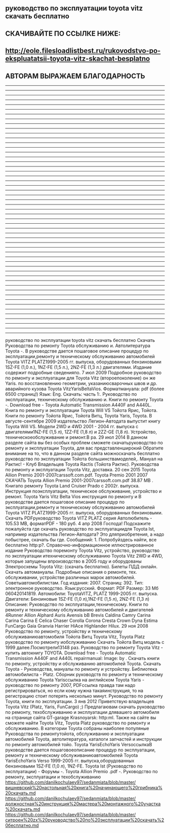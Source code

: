 руководство по эксплуатации toyota vitz скачать бесплатно
--------------------------------------------------
СКАЧИВАЙТЕ ПО ССЫЛКЕ НИЖЕ:
--------------------------------------------------
http://eole.filesloadlistbest.ru/rukovodstvo-po-ekspluatatsii-toyota-vitz-skachat-besplatno
--------------------------------------------------
АВТОРАМ ВЫРАЖАЕМ БЛАГОДАРНОСТЬ
--------------------------------------------------
--------------------------------------------------
--------------------------------------------------
--------------------------------------------------
--------------------------------------------------
--------------------------------------------------
--------------------------------------------------
--------------------------------------------------
--------------------------------------------------
--------------------------------------------------
--------------------------------------------------
--------------------------------------------------
--------------------------------------------------
--------------------------------------------------
--------------------------------------------------
--------------------------------------------------
--------------------------------------------------
--------------------------------------------------
--------------------------------------------------
--------------------------------------------------
--------------------------------------------------
--------------------------------------------------
--------------------------------------------------
--------------------------------------------------
--------------------------------------------------
--------------------------------------------------
--------------------------------------------------
--------------------------------------------------
--------------------------------------------------
--------------------------------------------------
--------------------------------------------------
--------------------------------------------------
--------------------------------------------------
--------------------------------------------------
--------------------------------------------------
--------------------------------------------------
--------------------------------------------------
--------------------------------------------------
--------------------------------------------------
--------------------------------------------------
--------------------------------------------------
--------------------------------------------------
--------------------------------------------------
--------------------------------------------------
--------------------------------------------------
--------------------------------------------------
--------------------------------------------------
--------------------------------------------------
--------------------------------------------------
--------------------------------------------------
--------------------------------------------------
--------------------------------------------------
--------------------------------------------------
--------------------------------------------------
руководство по эксплуатации toyota vitz скачать бесплатно Скачать Руководства по ремонту Toyota обслуживанию и. Автолитература Toyota -. В руководстве дается пошаговое описание процедур по эксплуатации,ремонту и техническому обслуживанию автомобилей Toyota VITZ  PLATZ1999-2005 гг. выпуска, оборудованных бензиновыми 1SZ-FE (1,0 л.), 1NZ-FE (1,5 л.), 2NZ-FE (1,3 л.) двигателями. Издание содержит подробные сведенияпо. 7 июл 2009  Подробное руководство по ремонту и эксплуатации для Toyota Vitz (второепоколение) он же Yaris.  по восстановлению геометрии, указаниюсварочных швов и др. аварийного кузова Toyota VitzYarisBeltaVios. Форматмануала: pdf (более 6500 страниц!) Язык: Eng. Скачать: часть 1:. Руководство по эксплуатации, техническому обслуживанию и. Книги по ремонту Toyota -. Download free - Toyota Automatic Transmission A440F and A440L. Книга по ремонту и эксплуатации Toyota Will VS Тойота Ярис, Тойота. Книги по ремонту Тойота Ярис, Тойота Витц, Toyota Yaris, Toyota. В августе-сентябре 2009 издательство Легион-Автодата выпустит книгу Toyota Will VS. Модели 2WD и 4WD 2001 - 2004 гг. выпуска с двигателями1NZ-FE (1,5 л), 1ZZ-FE (1,8 л) и 2ZZ-GE (1,8 л). Устройство, техническоеобслуживание и ремонт.В ра. 29 июл 2014  В данном разделе сайта вы без особых проблем сможете скачатьруководство по ремонту и эксплуатации Toyota, для вас представленширокий  Обратите внимание на то, что в данном разделе сайта можноскачать бесплатно руководство по эксплуатации Тойота большинствамоделей,. Мануал на Рактис! - Клуб Владельцев Toyota Ractis (Тойота Рактис). Руководства по ремонту и эксплуатации Toyota Vitz, доставка. 20 сен 2015  Toyota Allion Premio 2001-2007carssoft.com.pdf. Toyota Premio 2001 2007  СКАЧАТЬ  Toyota Allion Premio 2001-2007carssoft.com.pdf 38.87 MB . Книгапо ремонту Toyota Land Cruiser Prado с 2002г. выпуска. Инструкция поэксплуатации, техническое обслуживание, устройство и ремонт. Toyota Yaris Vitz Belta Vios инструкция по ремонту и
В руководстве дается пошаговое описание процедур по эксплуатации,ремонту и техническому обслуживанию автомобилей Toyota VITZ  PLATZ1999-2005 гг. выпуска, оборудованных бензиновыми.  Скачать PDFруководство Toyota VITZ  PLATZ серия Автолюбитель - 105.53 MB, форматPDF - 180 руб. 4 апр 2008  Господа! Подскажите пожалуйста где скачать руководство по эксплуатациидля Toyota Ist, например издательства Легион-Автодата?  Это дляприобретения, а надо побыстрее, скачать бы где.  Сообщений: 1. Попробуйздесь найти, все бесплатно http:p?. Справочно-информационное иллюстрированное издание Руководство поремонту Toyota Vitz, устройство, руководство по эксплуатации итехническому обслуживанию Toyota Vitz 2WD и 4WD, которые запущены впроизводство в 2005 году и оборудованы  Электросхемы Toyota Vitz: (скачать бесплатно). Билеты ПДД онлайн. Скачать автомануалы. Подробные описания о ремонте, тех. обслуживании, устройстве различных марок автомобилей. Советыавтомобилистам. Год издания: 2007. Страниц: 392. Тип: электронное руководство. Язык:русский. Формат: PDF Размер: 33 Мб 060420141819. Автомобили: ToyotaVITZ, PLATZ 1999-2005 гг. выпуска. Двигатели: Бензиновые 1SZ-FE (1,0 л),1NZ-FE (1,5 л), 2NZ-FE (1,3 л) Описание: Руководство по эксплуатации,техническому. Книги по ремонту и техническому обслуживанию автомобилей и двигателей 4Runner  Allion  Alphard  Auris  Avensis  bB  Brevis  Caldina  Camry Carina  Carina  Carina E  Celica  Chaser  Corolla  Corona  Cresta  Crown Dyna  Estima  FunCargo  Gaia  Granvia  Harrier  HiAce  Highlander  Hilux. 29 ноя 2008  Руководство по ремонту, устройству и техническому обслуживаниюавтомобиля Тойота Витц Toyota Vitz, Toyota Platz руководство по ремонту иобслуживанию Скачать Тойота Витц модель с 1999 далее.Посмотрели13148 раз. Руководство по ремонту Toyota Vitz - купить автокнигу TOYOTA. Download free - Toyota Automatic Transmission A440F and A440L repairmanual: Image: by . Скачать книги по ремонту, устройству и обслуживанию автомобилей Toyota. Скачать Toyota - Руководства, мануалы по ремонту и устройству. Библиотека автомобилиста - Platz. Сборник руководств по ремонту и техническому обслуживанию Toyota Yarisссылка  на английском Toyota Yaris - руководство по ремонту 2007, PDFссылка правда там надо регистрироваться, но если кому нужна такаяинструкция, то на регистрацию стоит потерять несколько минут. Руководство по ремонту Toyota, книги по эксплуатации. 3 янв 2012  Приветствую владельцев Toyota Vitz (Platz, Yaris, FunCargo) ;) Предлагаювам скачать руководство по ремонту, техобслуживанию и эксплуатации длявашего автомобиля на странице сайта GT-garage Krasnoyarsk: http:ml. Также на сайте вы сможете найти
Toyota Vitz, Toyota Platz руководство по ремонту и обслуживанию. В категории Toyota собраны наиболее популяные Руководства по ремонтутойота, обслуживанию и эксплуатации автомобилей Toyota, автолитература, каталоги запчастей и инструкции по ремонту автомобилей тойо. Toyota YarisEchoYaris VersoссылкаВ руководстве дается пошаговоеописание процедур по эксплуатации, ремонту и техническому обслуживаниюавтомобилей Toyota YarisEchoYaris Verso 1999-2005 гг. выпуска,оборудованных бензиновыми 1SZ-FE (1,0 л), 1NZ-FE. Toyota Ist (Руководство по эксплуатации) - Форумы -. Toyota Allion Premio .pdf -. Руководство по ремонту, эксплуатации и техобслуживанию
https://github.com/danilkochulaev97/sedanmiata/blob/master/вишневский%20настольная%20книга%20начинающего%20грибника%20скачать.md
https://github.com/danilkochulaev97/sedanmiata/blob/master/должностная%20инструкция%20мастера%20монтажного%20участка%20скачать.md
https://github.com/danilkochulaev97/sedanmiata/blob/master/ситроен%20zx%20руководство%20по%20эксплуатации%20скачать%20бесплатно.md